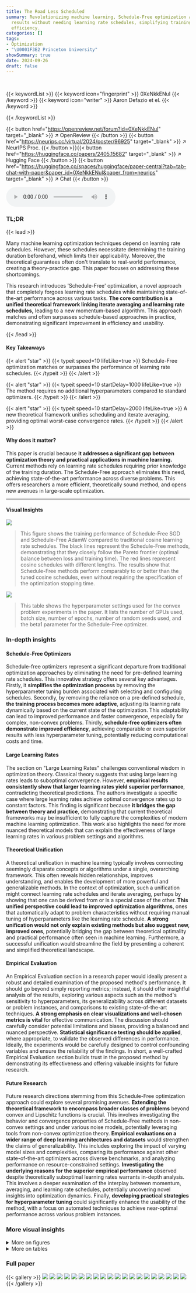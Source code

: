 ```yaml
---
title: The Road Less Scheduled
summary: Revolutionizing machine learning, Schedule-Free optimization achieves state-of-the-art
  results without needing learning rate schedules, simplifying training and improving
  efficiency.
categories: []
tags:
- Optimization
- "\U0001F3E2 Princeton University"
showSummary: true
date: 2024-09-26
draft: false
---
```


<br>

{{< keywordList >}}
{{< keyword icon="fingerprint" >}} 0XeNkkENuI {{< /keyword >}}
{{< keyword icon="writer" >}} Aaron Defazio et el. {{< /keyword >}}
 
{{< /keywordList >}}

{{< button href="https://openreview.net/forum?id=0XeNkkENuI" target="_blank" >}}
↗ OpenReview
{{< /button >}}
{{< button href="https://neurips.cc/virtual/2024/poster/96925" target="_blank" >}}
↗ NeurIPS Proc.
{{< /button >}}{{< button href="https://huggingface.co/papers/2405.15682" target="_blank" >}}
↗ Hugging Face
{{< /button >}}
{{< button href="https://huggingface.co/spaces/huggingface/paper-central?tab=tab-chat-with-paper&paper_id=0XeNkkENuI&paper_from=neurips" target="_blank" >}}
↗ Chat
{{< /button >}}



<audio controls>
    <source src="https://ai-paper-reviewer.com/0XeNkkENuI/podcast.wav" type="audio/wav">
    Your browser does not support the audio element.
</audio>


### TL;DR


{{< lead >}}

Many machine learning optimization techniques depend on learning rate schedules.  However, these schedules necessitate determining the training duration beforehand, which limits their applicability. Moreover, the theoretical guarantees often don't translate to real-world performance, creating a theory-practice gap. This paper focuses on addressing these shortcomings.

This research introduces 'Schedule-Free' optimization, a novel approach that completely forgoes learning rate schedules while maintaining state-of-the-art performance across various tasks.  **The core contribution is a unified theoretical framework linking iterate averaging and learning rate schedules,** leading to a new momentum-based algorithm.  This approach matches and often surpasses schedule-based approaches in practice, demonstrating significant improvement in efficiency and usability.

{{< /lead >}}


#### Key Takeaways

{{< alert "star" >}}
{{< typeit speed=10 lifeLike=true >}} Schedule-Free optimization matches or surpasses the performance of learning rate schedules. {{< /typeit >}}
{{< /alert >}}

{{< alert "star" >}}
{{< typeit speed=10 startDelay=1000 lifeLike=true >}} The method requires no additional hyperparameters compared to standard optimizers. {{< /typeit >}}
{{< /alert >}}

{{< alert "star" >}}
{{< typeit speed=10 startDelay=2000 lifeLike=true >}} A new theoretical framework unifies scheduling and iterate averaging, providing optimal worst-case convergence rates. {{< /typeit >}}
{{< /alert >}}

#### Why does it matter?
This paper is crucial because **it addresses a significant gap between optimization theory and practical applications in machine learning.**  Current methods rely on learning rate schedules requiring prior knowledge of the training duration. The Schedule-Free approach eliminates this need, achieving state-of-the-art performance across diverse problems. This offers researchers a more efficient, theoretically sound method, and opens new avenues in large-scale optimization.

------
#### Visual Insights



![](https://ai-paper-reviewer.com/0XeNkkENuI/figures_1_1.jpg)

> This figure shows the training performance of Schedule-Free SGD and Schedule-Free AdamW compared to traditional cosine learning rate schedules.  The black lines represent the Schedule-Free methods, demonstrating that they closely follow the Pareto frontier (optimal balance between loss and training time).  The red lines represent cosine schedules with different lengths. The results show that Schedule-Free methods perform comparably to or better than the tuned cosine schedules, even without requiring the specification of the optimization stopping time.





![](https://ai-paper-reviewer.com/0XeNkkENuI/tables_25_1.jpg)

> This table shows the hyperparameter settings used for the convex problem experiments in the paper.  It lists the number of GPUs used, batch size, number of epochs, number of random seeds used, and the beta1 parameter for the Schedule-Free optimizer.





### In-depth insights


#### Schedule-Free Optimizers
Schedule-free optimizers represent a significant departure from traditional optimization approaches by eliminating the need for pre-defined learning rate schedules.  This innovative strategy offers several key advantages. Firstly, it **simplifies the optimization process** by removing the hyperparameter tuning burden associated with selecting and configuring schedules. Secondly, by removing the reliance on a pre-defined schedule, **the training process becomes more adaptive**, adjusting its learning rate dynamically based on the current state of the optimization.  This adaptability can lead to improved performance and faster convergence, especially for complex, non-convex problems. Thirdly, **schedule-free optimizers often demonstrate improved efficiency**, achieving comparable or even superior results with less hyperparameter tuning, potentially reducing computational costs and time.

#### Large Learning Rates
The section on "Large Learning Rates" challenges conventional wisdom in optimization theory.  Classical theory suggests that using large learning rates leads to suboptimal convergence. However, **empirical results consistently show that larger learning rates yield superior performance**, contradicting theoretical predictions.  The authors investigate a specific case where large learning rates achieve optimal convergence rates up to constant factors.  This finding is significant because **it bridges the gap between theory and practice**, demonstrating that current theoretical frameworks may be insufficient to fully capture the complexities of modern machine learning optimization.  This work also highlights the need for more nuanced theoretical models that can explain the effectiveness of large learning rates in various problem settings and algorithms.

#### Theoretical Unification
A theoretical unification in machine learning typically involves connecting seemingly disparate concepts or algorithms under a single, overarching framework.  This often reveals hidden relationships, improves understanding, and enables the development of more powerful and generalizable methods.  In the context of optimization, such a unification might connect learning rate schedules and iterate averaging, perhaps by showing that one can be derived from or is a special case of the other.  **This unified perspective could lead to improved optimization algorithms**, ones that automatically adapt to problem characteristics without requiring manual tuning of hyperparameters like the learning rate schedule.  **A strong unification would not only explain existing methods but also suggest new, improved ones**, potentially bridging the gap between theoretical optimality and practical performance often seen in machine learning.  Furthermore, a successful unification would streamline the field by presenting a coherent and simplified theoretical landscape.

#### Empirical Evaluation
An Empirical Evaluation section in a research paper would ideally present a robust and detailed examination of the proposed method's performance.  It should go beyond simply reporting metrics; instead, it should offer insightful analysis of the results, exploring various aspects such as the method's sensitivity to hyperparameters, its generalizability across different datasets or problem instances, and comparisons to existing state-of-the-art techniques.  **A strong emphasis on clear visualizations and well-chosen metrics is vital** for effective communication. The discussion should carefully consider potential limitations and biases, providing a balanced and nuanced perspective.  **Statistical significance testing should be applied**, where appropriate, to validate the observed differences in performance. Ideally, the experiments would be carefully designed to control confounding variables and ensure the reliability of the findings.  In short, a well-crafted Empirical Evaluation section builds trust in the proposed method by demonstrating its effectiveness and offering valuable insights for future research.

#### Future Research
Future research directions stemming from this Schedule-Free optimization approach could explore several promising avenues.  **Extending the theoretical framework to encompass broader classes of problems** beyond convex and Lipschitz functions is crucial.  This involves investigating the behavior and convergence properties of Schedule-Free methods in non-convex settings and under various noise models, potentially leveraging tools from non-convex optimization theory.  **Empirical evaluations on a wider range of deep learning architectures and datasets** would strengthen the claims of generalizability.  This includes exploring the impact of varying model sizes and complexities, comparing its performance against other state-of-the-art optimizers across diverse benchmarks, and analyzing performance on resource-constrained settings.  **Investigating the underlying reasons for the superior empirical performance** observed despite theoretically suboptimal learning rates warrants in-depth analysis.  This involves a deeper examination of the interplay between momentum, averaging, and learning rate schedules, potentially uncovering novel insights into optimization dynamics. Finally, **developing practical strategies for hyperparameter tuning** could significantly enhance the usability of the method, with a focus on automated techniques to achieve near-optimal performance across various problem instances.


### More visual insights

<details>
<summary>More on figures
</summary>


![](https://ai-paper-reviewer.com/0XeNkkENuI/figures_2_1.jpg)

> This figure shows the performance of Schedule-Free SGD and Schedule-Free AdamW compared to cosine learning rate schedules.  Both Schedule-Free methods track the Pareto frontier (optimal balance between training time and loss) closely.  In both the left and right panels, the Schedule-Free method matches or surpasses the performance of the cosine schedules.


![](https://ai-paper-reviewer.com/0XeNkkENuI/figures_2_2.jpg)

> The figure is a heatmap showing the minimal loss achieved as a function of the two parameters β (momentum parameter) and γ (learning rate). The x-axis represents different values of γ, and the y-axis represents different values of β. The color of each cell in the heatmap indicates the minimal loss achieved for the given values of β and γ. The heatmap reveals that when the learning rate γ is small, the value of β has little effect on the convergence of the algorithm. However, when γ is large, choosing β < 1 becomes crucial for achieving convergence.


![](https://ai-paper-reviewer.com/0XeNkkENuI/figures_7_1.jpg)

> This figure presents the results of deep learning experiments comparing the performance of Schedule-Free methods against traditional cosine learning rate schedules and step-wise schedules across various benchmark datasets and architectures.  The results demonstrate that Schedule-Free methods consistently match or exceed the performance of the other methods, highlighting the efficacy of the proposed approach. The datasets include CIFAR-10, CIFAR-100, SVHN, ImageNet, IWSLT14, fastMRI, Criteo Kaggle, and OpenWebText.  The architectures range from relatively simple convolutional neural networks to complex Transformers.


![](https://ai-paper-reviewer.com/0XeNkkENuI/figures_8_1.jpg)

> This figure compares the performance of Schedule-Free AdamW against the NAdamW baseline in the MLCommons AlgoPerf Algorithmic Efficiency Challenge Self-Tuning track.  The figure presents normalized test metrics (y-axis) against normalized time (x-axis) across eight different deep learning tasks: WMT, ViT, fastMRI, Librispeech Conformer, OGBG, Criteo1TB, Librispeech Deepspeech. Each task is presented as a separate subplot. The black lines represent the performance of Schedule-Free AdamW across ten different random seeds. The red dotted line shows the NAdamW baseline. The results indicate that Schedule-Free AdamW generally matches or exceeds the performance of the NAdamW baseline across various tasks.


![](https://ai-paper-reviewer.com/0XeNkkENuI/figures_9_1.jpg)

> This figure compares the performance of Schedule-Free methods against cosine learning rate schedules and step-wise schedules on various deep learning tasks.  The results show that Schedule-Free methods closely track the Pareto frontier of loss vs. training time, often matching or exceeding the performance of tuned schedules across a range of problems, including image classification, translation, and natural language processing.


![](https://ai-paper-reviewer.com/0XeNkkENuI/figures_9_2.jpg)

> The figure shows the impact of different momentum values (β) on the convergence of the Schedule-Free method. It uses ImageNet ResNet-50 training for 200 epochs with a fixed learning rate of 1.5.  The results indicate that the optimal momentum value (β=0.9) remains consistent across different training durations, demonstrating the time-horizon independence of this hyperparameter in Schedule-Free learning.


![](https://ai-paper-reviewer.com/0XeNkkENuI/figures_29_1.jpg)

> This figure shows the results of stochastic logistic regression experiments, comparing the performance of Polyak averaging, primal averaging, Schedule-Free, and a linear decay schedule across twelve different datasets.  Each subplot represents a dataset and shows the accuracy over epochs for each method.  The results visually demonstrate the superior performance of the Schedule-Free approach across several datasets.


![](https://ai-paper-reviewer.com/0XeNkkENuI/figures_30_1.jpg)

> This figure compares the performance of Polyak averaging, primal averaging, and the Schedule-Free method on various deep learning tasks.  Each subplot shows the test accuracy or loss over epochs for a specific task. The results demonstrate that the Schedule-Free method generally matches or exceeds the performance of the other averaging methods, indicating its effectiveness across diverse machine learning problems.


![](https://ai-paper-reviewer.com/0XeNkkENuI/figures_31_1.jpg)

> The figure shows the performance comparison of Schedule-Free methods against cosine learning rate schedules and step-wise schedules on various deep learning tasks, including CIFAR-10, CIFAR-100, SVHN, ImageNet, IWSLT14, fastMRI, Criteo DLRM, and OpenWebText.  The results demonstrate that Schedule-Free methods closely track the Pareto frontier of loss versus training time and often outperform tuned schedules.


</details>




<details>
<summary>More on tables
</summary>


![](https://ai-paper-reviewer.com/0XeNkkENuI/tables_25_2.jpg)
> This table presents the hyperparameter settings used in the convex experiments.  It shows the values used for the decay, optimizer, and beta parameters (β1 and β2).  These parameters are crucial components of the optimization algorithms used in the paper, and their settings influence the performance and convergence.

![](https://ai-paper-reviewer.com/0XeNkkENuI/tables_25_3.jpg)
> This table presents the results of deep learning experiments comparing Schedule-Free AdamW against the baseline methods and cosine schedule for various tasks like CIFAR-10, CIFAR-100, SVHN, ImageNet, IWSLT14, fastMRI, Criteo, and OpenWebText. It demonstrates that Schedule-Free methods often outperforms other methods in terms of test accuracy or loss.

![](https://ai-paper-reviewer.com/0XeNkkENuI/tables_25_4.jpg)
> This table shows the hyperparameters used for the CIFAR-100 experiment.  It includes architectural details (DenseNet), training parameters (epochs, GPUs, batch size, warmup percentage), optimization settings (Schedule-Free β, learning rates for both Schedule-Free and Cosine approaches, decay, momentum), and other details like the number of seeds used.

![](https://ai-paper-reviewer.com/0XeNkkENuI/tables_25_5.jpg)
> This table compares the sensitivity of learning rate for Schedule-Free training and cosine schedule training on the ImageNet dataset using ResNet-50 architecture.  It shows the test accuracy obtained at different learning rates (0.5, 1.0, 1.5, 3.0, 5.0) for both approaches over 200 epochs.  The results highlight that schedule-free training displays a broader range of optimal learning rates, indicating robustness and less sensitivity to hyperparameter tuning.

![](https://ai-paper-reviewer.com/0XeNkkENuI/tables_26_1.jpg)
> This table compares the sensitivity of the learning rate (LR) for Schedule-Free training and cosine schedule training. It shows how different learning rates affect the performance of both methods. The comparison is important for understanding how the hyperparameters of the two methods affect their performance.

![](https://ai-paper-reviewer.com/0XeNkkENuI/tables_26_2.jpg)
> This table compares the sensitivity of Schedule-Free and Cosine training methods to different learning rates.  It shows how the test accuracy changes for both methods with variations in the learning rate across several epochs, illustrating the relative robustness and optimal learning rate ranges for each approach.

![](https://ai-paper-reviewer.com/0XeNkkENuI/tables_26_3.jpg)
> This figure compares the performance of Schedule-Free AdamW against a target-setting NAdamW baseline across various tasks in the MLCommons AlgoPerf Algorithmic Efficiency Challenge Self-Tuning track.  The plots show the normalized test metric (y-axis) against normalized time (x-axis) for each task, illustrating the relative performance of both algorithms in terms of achieving target metrics within a given timeframe.

![](https://ai-paper-reviewer.com/0XeNkkENuI/tables_27_1.jpg)
> This table shows the sensitivity analysis of learning rate for both the Schedule-Free training and cosine schedule training on ImageNet dataset. The results are presented in terms of test accuracy with respect to various learning rates.  The data demonstrates the performance of both methods across a range of learning rates, highlighting the relative robustness and effectiveness of each approach.

![](https://ai-paper-reviewer.com/0XeNkkENuI/tables_27_2.jpg)
> This figure shows the sensitivity of Schedule-Free SGD performance on ImageNet to different momentum values (β).  The experiment uses a fixed learning rate of 1.5 and trains for 200 epochs. It demonstrates that the optimal momentum parameter is consistent across various training durations, indicating that it is not implicitly dependent on the training horizon.

![](https://ai-paper-reviewer.com/0XeNkkENuI/tables_27_3.jpg)
> This table shows the hyperparameter settings used for the MRI experiment.  It lists the architecture, epochs, GPUs used, batch size per GPU, acceleration factor, baseline schedule, baseline learning rate, beta2 value, low frequency lines, mask type, seeds, decay, baseline beta1, Schedule-Free learning rate, and Schedule-Free beta values.

![](https://ai-paper-reviewer.com/0XeNkkENuI/tables_28_1.jpg)
> This table shows the hyperparameter settings used for the Schedule-Free AdamW submission to the MLCommons AlgoPerf Algorithmic Efficiency Challenge Self-Tuning track.  It lists the values for learning rate, one-minus Beta1, Beta2 (default), weight decay (default), dropout rate, warmup percentage, label smoothing, and polynomial in ct average.

![](https://ai-paper-reviewer.com/0XeNkkENuI/tables_28_2.jpg)
> This table lists the hyper-parameters used for the Schedule-Free AdamW submission to the MLCommons 2024 AlgoPerf Algorithmic Efficiency Challenge Self-Tuning track.  The self-tuning track required that a single set of hyper-parameters be used for all problems, making the choice of good defaults especially important.  The hyper-parameters listed represent a good default configuration for a broad range of deep learning problems.

</details>




### Full paper

{{< gallery >}}
<img src="https://ai-paper-reviewer.com/0XeNkkENuI/1.png" class="grid-w50 md:grid-w33 xl:grid-w25" />
<img src="https://ai-paper-reviewer.com/0XeNkkENuI/2.png" class="grid-w50 md:grid-w33 xl:grid-w25" />
<img src="https://ai-paper-reviewer.com/0XeNkkENuI/3.png" class="grid-w50 md:grid-w33 xl:grid-w25" />
<img src="https://ai-paper-reviewer.com/0XeNkkENuI/4.png" class="grid-w50 md:grid-w33 xl:grid-w25" />
<img src="https://ai-paper-reviewer.com/0XeNkkENuI/5.png" class="grid-w50 md:grid-w33 xl:grid-w25" />
<img src="https://ai-paper-reviewer.com/0XeNkkENuI/6.png" class="grid-w50 md:grid-w33 xl:grid-w25" />
<img src="https://ai-paper-reviewer.com/0XeNkkENuI/7.png" class="grid-w50 md:grid-w33 xl:grid-w25" />
<img src="https://ai-paper-reviewer.com/0XeNkkENuI/8.png" class="grid-w50 md:grid-w33 xl:grid-w25" />
<img src="https://ai-paper-reviewer.com/0XeNkkENuI/9.png" class="grid-w50 md:grid-w33 xl:grid-w25" />
<img src="https://ai-paper-reviewer.com/0XeNkkENuI/10.png" class="grid-w50 md:grid-w33 xl:grid-w25" />
<img src="https://ai-paper-reviewer.com/0XeNkkENuI/11.png" class="grid-w50 md:grid-w33 xl:grid-w25" />
<img src="https://ai-paper-reviewer.com/0XeNkkENuI/12.png" class="grid-w50 md:grid-w33 xl:grid-w25" />
<img src="https://ai-paper-reviewer.com/0XeNkkENuI/13.png" class="grid-w50 md:grid-w33 xl:grid-w25" />
<img src="https://ai-paper-reviewer.com/0XeNkkENuI/14.png" class="grid-w50 md:grid-w33 xl:grid-w25" />
<img src="https://ai-paper-reviewer.com/0XeNkkENuI/15.png" class="grid-w50 md:grid-w33 xl:grid-w25" />
<img src="https://ai-paper-reviewer.com/0XeNkkENuI/16.png" class="grid-w50 md:grid-w33 xl:grid-w25" />
<img src="https://ai-paper-reviewer.com/0XeNkkENuI/17.png" class="grid-w50 md:grid-w33 xl:grid-w25" />
<img src="https://ai-paper-reviewer.com/0XeNkkENuI/18.png" class="grid-w50 md:grid-w33 xl:grid-w25" />
<img src="https://ai-paper-reviewer.com/0XeNkkENuI/19.png" class="grid-w50 md:grid-w33 xl:grid-w25" />
<img src="https://ai-paper-reviewer.com/0XeNkkENuI/20.png" class="grid-w50 md:grid-w33 xl:grid-w25" />
{{< /gallery >}}